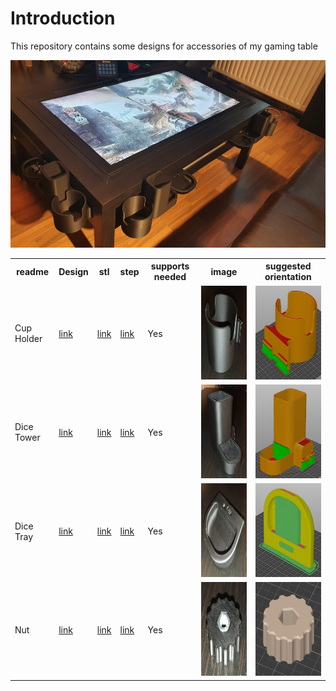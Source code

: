 <h1>Introduction</h1>
<p>
    This repository contains some designs for accessories of my gaming table
</p>

<img src="https://raw.githubusercontent.com/CDeenen/TV-Table/master/img/Table.jpg" height="300px">

<table>
    <tr>
        <th>readme</th>
        <th>Design</th>
        <th>stl</th>
        <th>step</th>
        <th>supports needed</th>
        <th>image</th>
        <th>suggested orientation</th>
    </tr>
    <tr>
        <td>Cup Holder</td>
        <td><a href="https://github.com/CDeenen/TV-Table/blob/master/Cup%20Holder/README.md">link</a></td>
        <td><a href="https://github.com/CDeenen/TV-Table/raw/master/Cup%20Holder/CupHolder.stl">link</a></td>
        <td><a href="https://github.com/CDeenen/TV-Table/raw/master/Cup%20Holder/CupHolder.step">link</a></td>
        <td>Yes</td>
        <td><img src="https://raw.githubusercontent.com/CDeenen/TV-Table/master/Cup%20Holder/img/CupHolder1.jpg" height="150px"></td>
        <td><img src="https://raw.githubusercontent.com/CDeenen/TV-Table/master/Cup%20Holder/img/SuggestedOrientation.jpg" height="150px"></td>
    </tr>
    <tr>
        <td>Dice Tower</td>
        <td><a href="https://github.com/CDeenen/TV-Table/blob/master/Dice%20Tower/README.md">link</a></td>
        <td><a href="https://github.com/CDeenen/TV-Table/raw/master/Dice%20Tower/DiceTower.stl">link</a></td>
        <td><a href="https://github.com/CDeenen/TV-Table/raw/master/Dice%20Tower/DiceTower.step">link</a></td>
        <td>Yes</td>
        <td><img src="https://raw.githubusercontent.com/CDeenen/TV-Table/master/Dice%20Tower/img/DiceTower1.jpg" height="150px"></td>
        <td><img src="https://raw.githubusercontent.com/CDeenen/TV-Table/master/Dice%20Tower/img/SuggestedOrientation.jpg" height="150px"></td>
    </tr>
    <tr>
        <td>Dice Tray</td>
        <td><a href="https://github.com/CDeenen/TV-Table/blob/master/Dice%20Tray/README.md">link</a></td>
        <td><a href="https://github.com/CDeenen/TV-Table/raw/master/Dice%20Tray/DiceTray.stl">link</a></td>
        <td><a href="https://github.com/CDeenen/TV-Table/raw/master/Dice%20Tray/DiceTray.step">link</a></td>
        <td>Yes</td>
        <td><img src="https://raw.githubusercontent.com/CDeenen/TV-Table/master/Dice%20Tray/img/DiceTray1.jpg" height="150px"></td>
        <td><img src="https://raw.githubusercontent.com/CDeenen/TV-Table/master/Dice%20Tray/img/SuggestedOrientation.jpg" height="150px"></td>
    </tr>
    <tr>
        <td>Nut</td>
        <td><a href="https://github.com/CDeenen/TV-Table/blob/master/Nut/README.md">link</a></td>
        <td><a href="https://github.com/CDeenen/TV-Table/raw/master/Nut/Nut.stl">link</a></td>
        <td><a href="https://github.com/CDeenen/TV-Table/raw/master/Nut/Nut.step">link</a></td>
        <td>Yes</td>
        <td><img src="https://raw.githubusercontent.com/CDeenen/TV-Table/master/Nut/img/Nut1.jpg" height="150px"></td>
        <td><img src="https://raw.githubusercontent.com/CDeenen/TV-Table/master/Nut/img/SuggestedOrientation.jpg" height="150px"></td>
    </tr>
</table>